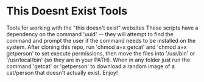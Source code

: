 # This Doesnt Exist Tools
Tools for working with the "this doesn't exist" websites
These scripts have a dependency on the command 'uuid' -- they will attempt to find the command and prompt the user if the command needs to be installed on the system.
After cloning this repo, run 'chmod a+x getcat' and 'chmod a+x getperson' to set execute permissions, then move the files into '/usr/bin' or '/usr/local/bin' (so they are in your PATH).
When in any folder just run the command 'getcat' or 'getperson' to download a random image of a cat/person that doesn't actually exist.
Enjoy!
